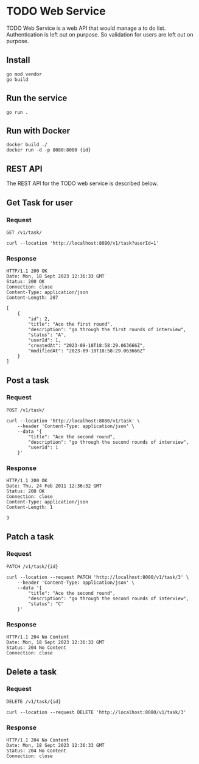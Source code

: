 # TODO Web Service

TODO Web Service is a web API that would manage a to do list. Authentication is left out on purpose. So validation for users are left out on purpose.

## Install

    go mod vendor
    go build

## Run the service

    go run .

## Run with Docker

    docker build ./
    docker run -d -p 8080:8080 {id}

## REST API
The REST API for the TODO web service is described below.

## Get Task for user
### Request
```GET /v1/task/ ```

    curl --location 'http://localhost:8080/v1/task?userId=1'

### Response

    HTTP/1.1 200 OK
    Date: Mon, 18 Sept 2023 12:36:33 GMT
    Status: 200 OK
    Connection: close
    Content-Type: application/json
    Content-Length: 287

    [
        {
            "id": 2,
            "title": "Ace the first round",
            "description": "go through the first rounds of interview",
            "status": "A",
            "userId": 1,
            "createdAt": "2023-09-18T18:58:29.063666Z",
            "modifiedAt": "2023-09-18T18:58:29.063666Z"
        }
    ]

## Post a task
### Request
```POST /v1/task/ ```

    curl --location 'http://localhost:8080/v1/task' \
        --header 'Content-Type: application/json' \
        --data '{
            "title": "Ace the second round",
            "description": "go through the second rounds of interview",
            "userId": 1
        }'

### Response

    HTTP/1.1 200 OK
    Date: Thu, 24 Feb 2011 12:36:32 GMT
    Status: 200 OK
    Connection: close
    Content-Type: application/json
    Content-Length: 1

    3

## Patch a task
### Request
```PATCH /v1/task/{id} ```

    curl --location --request PATCH 'http://localhost:8080/v1/task/3' \
        --header 'Content-Type: application/json' \
        --data '{
            "title": "Ace the second round",
            "description": "go through the second rounds of interview",
            "status": "C"
        }'

### Response

    HTTP/1.1 204 No Content
    Date: Mon, 18 Sept 2023 12:36:33 GMT
    Status: 204 No Content
    Connection: close

## Delete a task
### Request
```DELETE /v1/task/{id} ```

    curl --location --request DELETE 'http://localhost:8080/v1/task/3'

### Response

    HTTP/1.1 204 No Content
    Date: Mon, 18 Sept 2023 12:36:33 GMT
    Status: 204 No Content
    Connection: close
